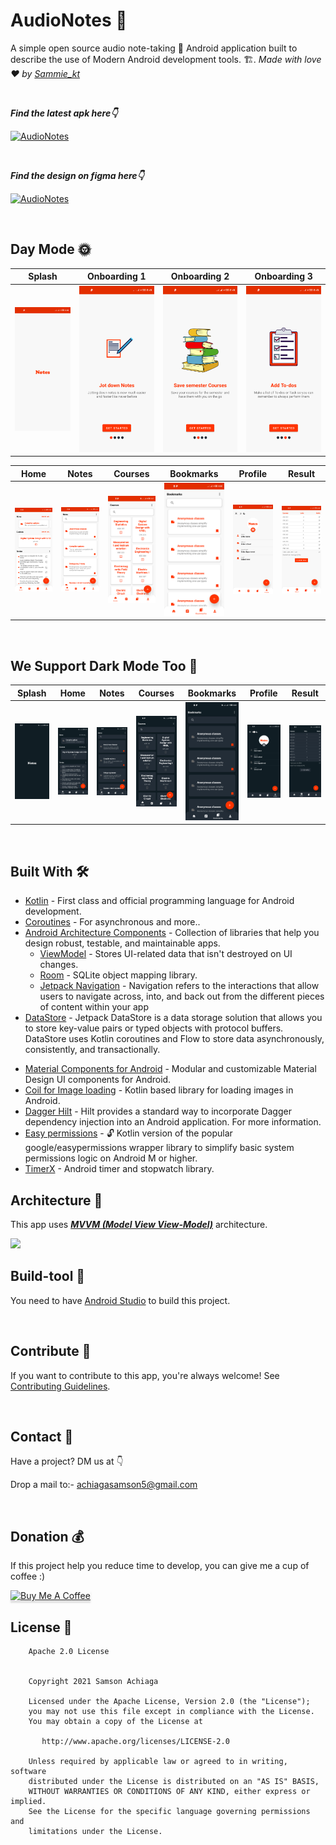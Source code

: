 # AudioNotes 📙
A simple open source audio note-taking 📝 Android application built to describe the use of Modern Android development tools. 🏗. *Made with love ❤️ by [Sammie_kt](https://github.com/certified84)*

<br />

***Find the latest apk here👇***

[![AudioNotes](https://github.com/certified84/AudioNote/blob/master/app/src/main/res/drawable/logo.png)](https://github.com/certified84/Notes/releases/tag/beta-release-v1.2)

<br />

***Find the design on figma here👇***

[![AudioNotes](https://github.com/certified84/AudioNote/blob/master/app/src/main/res/drawable/figma_logo.png)](https://www.figma.com/file/BxFzSMNrfXy8yrQlr8XWAS/Audio-Notes-Project?node-id=3%3A594)

<br />

## Day Mode 🌞
Splash | Onboarding 1 | Onboarding 2 | Onboarding 3 | 
--- | --- | --- | --- | 
![](https://github.com/certified84/Notes/blob/release_branch/Screenshot/Splash.png) | ![](https://github.com/certified84/Notes/blob/release_branch/Screenshot/Onboarding_1.png) | ![](https://github.com/certified84/Notes/blob/release_branch/Screenshot/Onboarding_2.png) | ![](https://github.com/certified84/Notes/blob/release_branch/Screenshot/Onboarding_3.png) |

Home | Notes | Courses | Bookmarks | Profile | Result
--- | --- | --- | --- | --- | --- |
![](https://github.com/certified84/Notes/blob/release_branch/Screenshot/Home.png) | ![](https://github.com/certified84/Notes/blob/release_branch/Screenshot/Notes.png) | ![](https://github.com/certified84/Notes/blob/release_branch/Screenshot/Courses.png) | ![](https://github.com/certified84/Notes/blob/release_branch/Screenshot/Bookmarks.png) | ![](https://github.com/certified84/Notes/blob/release_branch/Screenshot/Profile.png) | ![](https://github.com/certified84/Notes/blob/release_branch/Screenshot/Result.png)

<br />

## We Support Dark Mode Too 🌚
Splash | Home | Notes | Courses | Bookmarks | Profile | Result
--- | --- | --- | --- | --- | --- | --- |
![](https://github.com/certified84/Notes/blob/release_branch/Screenshot/Splash_dark.png) | ![](https://github.com/certified84/Notes/blob/release_branch/Screenshot/Home_dark.png) | ![](https://github.com/certified84/Notes/blob/release_branch/Screenshot/Notes_dark.png) | ![](https://github.com/certified84/Notes/blob/release_branch/Screenshot/Courses_dark.png) | ![](https://github.com/certified84/Notes/blob/release_branch/Screenshot/Bookmarks_dark.png) | ![](https://github.com/certified84/Notes/blob/release_branch/Screenshot/Profile_dark.png) | ![](https://github.com/certified84/Notes/blob/release_branch/Screenshot/Result_dark.png)

<br />


## Built With 🛠
- [Kotlin](https://kotlinlang.org/) - First class and official programming language for Android development.
- [Coroutines](https://kotlinlang.org/docs/reference/coroutines-overview.html) - For asynchronous and more..
- [Android Architecture Components](https://developer.android.com/topic/libraries/architecture) - Collection of libraries that help you design robust, testable, and maintainable apps.
  - [ViewModel](https://developer.android.com/topic/libraries/architecture/viewmodel) - Stores UI-related data that isn't destroyed on UI changes. 
  - [Room](https://developer.android.com/topic/libraries/architecture/room) - SQLite object mapping library.
  - [Jetpack Navigation](https://developer.android.com/guide/navigation) - Navigation refers to the interactions that allow users to navigate across, into, and back out from the different pieces of content within your app
- [DataStore](https://developer.android.com/topic/libraries/architecture/datastore) - Jetpack DataStore is a data storage solution that allows you to store key-value pairs or typed objects with protocol buffers. DataStore uses Kotlin coroutines and Flow to store data asynchronously, consistently, and transactionally.
<!--   - [Stateflow](https://developer.android.com/kotlin/flow/stateflow-and-sharedflow) - StateFlow is a state-holder observable flow that emits the current and new state updates to its collectors. 
  - [Flow](https://kotlinlang.org/docs/reference/coroutines/flow.html) - A flow is an asynchronous version of a Sequence, a type of collection whose values are lazily produced.  -->
- [Material Components for Android](https://github.com/material-components/material-components-android) - Modular and customizable Material Design UI components for Android.
- [Coil for Image loading](https://github.com/coil-kt/coil) - Kotlin based library for loading images in Android.
- [Dagger Hilt](https://github.com/google/dagger/tree/master/java/dagger/hilt) - Hilt provides a standard way to incorporate Dagger dependency injection into an Android application. For more information.
- [Easy permissions](https://github.com/vmadalin/easypermissions-ktx) - 🔓 Kotlin version of the popular google/easypermissions wrapper library to simplify basic system permissions logic on Android M or higher.
- [TimerX](https://github.com/arsvechkarev/TimerX) - Android timer and stopwatch library.

<!-- <br />

## Package Structure 📦
    
    dev.spikeysanju.expenso # Root Package
    ├── di                  # Hilt DI Modules 
    ├── data                # For data handling.
    │   ├── local           # Local Persistence Database. Room (SQLite) database
    |   │   ├── dao         # Data Access Object for Room   
    |   |   |── database    # Database Instance
    |
    ├── model               # Model classes [Transaction]
    |
    |-- repo                # Used to handle all data operations
    |
    ├── view                # Activity/Fragment View layer
    │   ├── main            # Main root folder
    |   │   ├── main        # Main Activity for RecyclerView
    |   │   └── viewmodel   # Transaction ViewModel
    |   │   ├── adapter     # Adapter for RecyclerView
    │   ├── Dashboard       # Dashboard root folder
    |   |   |__ dashboard   # Dashboard 
    │   ├── Add             # Add Transaction root folder
    |   |   |__ add         # Add Transaction 
    │   ├── Edit            # Edit Transaction root folder
    |   |   |__ edit        # Edit Transaction
    │   ├── Details         # Add Transaction root folder
    |   |   |__ details     # Transaction Details
    │   ├── About           # About root folder
    |   |   |__ about       # About 
    │   ├── Dialog          # All Dialogs root folder
    |   |   |__ dialog      # Error Dialog 
    ├── utils               # All extension functions


<br />
 -->

## Architecture 🗼
This app uses [***MVVM (Model View View-Model)***](https://developer.android.com/jetpack/docs/guide#recommended-app-arch) architecture.

![](https://github.com/TheCodeMonks/Notes-App/blob/master/screenshots/ANDROID%20ROOM%20DB%20DIAGRAM.jpg)

## Build-tool 🧰
You need to have [Android Studio](https://developer.android.com/studio) to build this project.

<br />

## Contribute 🤝
If you want to contribute to this app, you're always welcome!
See [Contributing Guidelines](https://github.com/certified84/AudioNote/blob/master/CONTRIBUTING.md). 

<br>

## Contact 📩
Have a project? DM us at 👇

Drop a mail to:- achiagasamson5@gmail.com

<br>

## Donation 💰
If this project help you reduce time to develop, you can give me a cup of coffee :) 

<a href="https://www.buymeacoffee.com/SammieKt" target="_blank"><img src="https://www.buymeacoffee.com/assets/img/custom_images/yellow_img.png" alt="Buy Me A Coffee" style="height: 41px !important;width: 174px !important;box-shadow: 0px 3px 2px 0px rgba(190, 190, 190, 0.5) !important;-webkit-box-shadow: 0px 3px 2px 0px rgba(190, 190, 190, 0.5) !important;" ></a>

## License 🔖
```
    Apache 2.0 License


    Copyright 2021 Samson Achiaga

    Licensed under the Apache License, Version 2.0 (the "License");
    you may not use this file except in compliance with the License.
    You may obtain a copy of the License at

       http://www.apache.org/licenses/LICENSE-2.0

    Unless required by applicable law or agreed to in writing, software
    distributed under the License is distributed on an "AS IS" BASIS,
    WITHOUT WARRANTIES OR CONDITIONS OF ANY KIND, either express or implied.
    See the License for the specific language governing permissions and
    limitations under the License.

```

